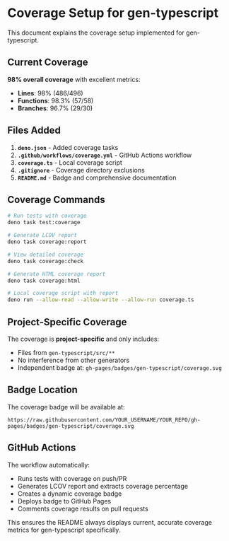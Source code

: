 # Coverage Setup for gen-typescript

This document explains the coverage setup implemented for gen-typescript.

## Current Coverage

**98% overall coverage** with excellent metrics:
- **Lines**: 98% (486/496)
- **Functions**: 98.3% (57/58)
- **Branches**: 96.7% (29/30)

## Files Added

1. **`deno.json`** - Added coverage tasks
2. **`.github/workflows/coverage.yml`** - GitHub Actions workflow
3. **`coverage.ts`** - Local coverage script
4. **`.gitignore`** - Coverage directory exclusions
5. **`README.md`** - Badge and comprehensive documentation

## Coverage Commands

```bash
# Run tests with coverage
deno task test:coverage

# Generate LCOV report
deno task coverage:report

# View detailed coverage
deno task coverage:check

# Generate HTML coverage report
deno task coverage:html

# Local coverage script with report
deno run --allow-read --allow-write --allow-run coverage.ts
```

## Project-Specific Coverage

The coverage is **project-specific** and only includes:
- Files from `gen-typescript/src/**`
- No interference from other generators
- Independent badge at: `gh-pages/badges/gen-typescript/coverage.svg`

## Badge Location

The coverage badge will be available at:
```
https://raw.githubusercontent.com/YOUR_USERNAME/YOUR_REPO/gh-pages/badges/gen-typescript/coverage.svg
```

## GitHub Actions

The workflow automatically:
- Runs tests with coverage on push/PR
- Generates LCOV report and extracts coverage percentage
- Creates a dynamic coverage badge
- Deploys badge to GitHub Pages
- Comments coverage results on pull requests

This ensures the README always displays current, accurate coverage metrics for gen-typescript specifically.